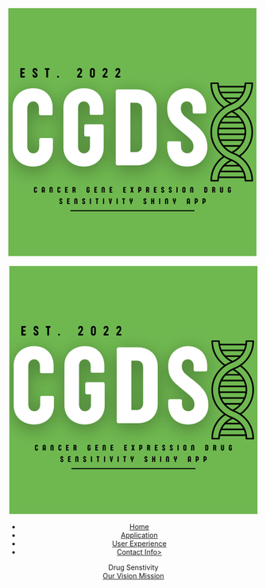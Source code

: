 <html>
<head>
        <title> SHINY 2022 </title>
        <link rel=“stylesheet” type=“text/css” href=“css/main.css”>
         <div class='main' >
         <div class ='logo'>
             <img src="images/CGDS.png" alt="Placeholder Logo">
         </div>
</head>
<body>
     <header> 
​
     <div class='main' >
         <div class ='logo'>
             <img src="images/CGDS.png" alt="Placeholder Logo">
         </div>
      <ul>
               <li class='active'> <a href='#'>Home</a></li> 
               <li class='active'> <a href='#'>Application</a></li> 
               <li class='active'> <a href='#'>User Experience</a></li> 
                <li class='active'> <a href='#'>Contact Info></a></li> 
      </ul>
     </div>
     <div class='title'>
        <hl> Drug Senstivity </h1>
     </div>
     <div class='button'>
        <a href='#' class='btn'>Our Vision </a>
        <a href="'#" class='btn'>Mission</a>
     </div>
     </header>
</body>
</html>
